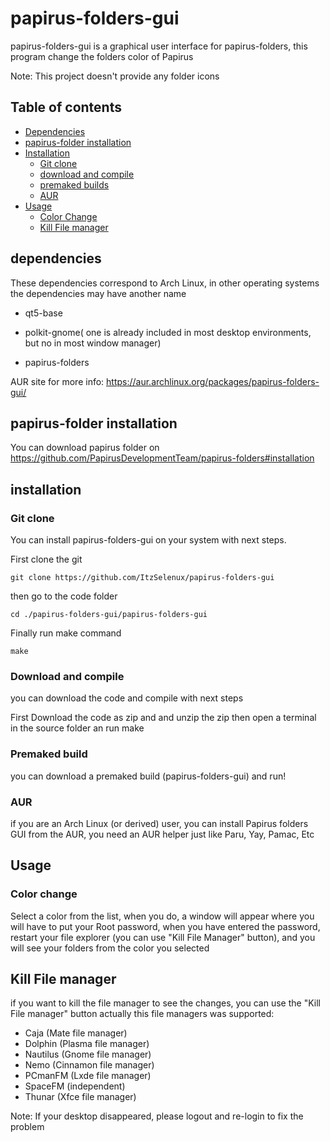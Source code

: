 # papirus-folders-gui
papirus-folders-gui is a graphical user interface for papirus-folders, this program change the folders color of Papirus

Note: This project doesn't provide any folder icons
## Table of contents

- [Dependencies](#dependencies)
- [papirus-folder installation](#papirus-folder-installation)
- [Installation](#installation)
    - [Git clone]( #git-clone)
    - [download and compile](#download-and-compile)
    - [premaked builds](#premaked-build)
    - [AUR](#aur)
- [Usage](#usage)
    - [Color Change](#color-change)
    - [Kill File manager](#kill-file-manager)

## dependencies
  These dependencies correspond to Arch Linux, in other operating systems the dependencies may have another name
     
   - qt5-base

   - polkit-gnome( one is already included in most desktop environments, but no in most window manager)

   - papirus-folders

   AUR site for more info: <a href=”url”>https://aur.archlinux.org/packages/papirus-folders-gui/</a>
## papirus-folder installation
 You can download papirus folder on <a href=”url”>https://github.com/PapirusDevelopmentTeam/papirus-folders#installation</a>
 
 ## installation
   ### Git clone
   You can install papirus-folders-gui on your system with next steps.
       
   First clone the git 
  ```
git clone https://github.com/ItzSelenux/papirus-folders-gui
```
  then go to the code folder
  ```
  cd ./papirus-folders-gui/papirus-folders-gui
  ```
  Finally run make command
  ```
  make
  ```
  ### Download and compile
   you can download the code and compile with next steps
    
   First Download the code as zip and and unzip the zip
   then open a terminal in the source folder an run make
  ### Premaked build
   you can download a premaked build (papirus-folders-gui) and run!
   ### AUR
  if you are an Arch Linux (or derived) user, you can install Papirus folders GUI from the AUR, you need an AUR helper just like Paru, Yay, Pamac, Etc
    
 ## Usage
  ### Color change
  Select a color from the list, when you do, a window will appear where you will have to put your Root password, when you have entered the password, 
  restart your file explorer (you can use "Kill File Manager" button), and you will see your folders from the color you selected
   
  ## Kill File manager
   if you want to kill the file manager to see the changes, you can use the "Kill File manager" button
   actually this file managers was supported:
   - Caja (Mate file manager)
   - Dolphin (Plasma file manager)
   - Nautilus (Gnome file manager)
   - Nemo (Cinnamon file manager)
   - PCmanFM (Lxde file manager)
   - SpaceFM (independent)
   - Thunar (Xfce file manager)

   Note: If your desktop disappeared, please logout and re-login to fix the problem
